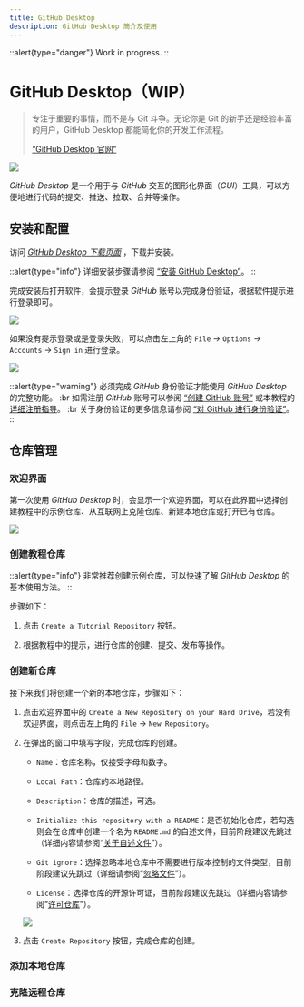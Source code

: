 ```yaml
---
title: GitHub Desktop
description: GitHub Desktop 简介及使用
---
```


::alert{type="danger"}
Work in progress.
::

# GitHub Desktop（WIP）

> 专注于重要的事情，而不是与 Git 斗争。无论你是 Git 的新手还是经验丰富的用户，GitHub Desktop 都能简化你的开发工作流程。
>
> [“GitHub Desktop 官网”](https://desktop.github.com/)

![](/img/7/3/gh-desktop.png)

*GitHub Desktop* 是一个用于与 *GitHub* 交互的图形化界面（*GUI*）工具，可以方便地进行代码的提交、推送、拉取、合并等操作。

## 安装和配置

访问 [*GitHub Desktop 下载页面*](https://desktop.github.com/) ，下载并安装。

::alert{type="info"}
详细安装步骤请参阅 [“安装 GitHub Desktop”](https://docs.github.com/zh/desktop/installing-and-configuring-github-desktop/installing-and-authenticating-to-github-desktop/installing-github-desktop)。
::

完成安装后打开软件，会提示登录 *GitHub* 账号以完成身份验证，根据软件提示进行登录即可。

![](/img/7/3/gh-desktop-login-01.png)

如果没有提示登录或是登录失败，可以点击左上角的 `File` -> `Options` -> `Accounts` -> `Sign in` 进行登录。

![](/img/7/3/gh-desktop-login-02.png)

::alert{type="warning"}
必须完成 *GitHub* 身份验证才能使用 *GitHub Desktop* 的完整功能。 :br
如需注册 *GitHub* 账号可以参阅 [“创建 GitHub 账号”](https://docs.github.com/zh/github/getting-started-with-github/signing-up-for-a-new-github-account) 或本教程的 [详细注册指导](./github-sign-up.md)。 :br
关于身份验证的更多信息请参阅 [“对 GitHub 进行身份验证”](https://docs.github.com/zh/desktop/installing-and-configuring-github-desktop/installing-and-authenticating-to-github-desktop/authenticating-to-github)。
::


## 仓库管理

### 欢迎界面

第一次使用 *GitHub Desktop* 时，会显示一个欢迎界面，可以在此界面中选择创建教程中的示例仓库、从互联网上克隆仓库、新建本地仓库或打开已有仓库。

![](/img/7/3/gh-desktop-get-started.png)


### 创建教程仓库

::alert{type="info"}
非常推荐创建示例仓库，可以快速了解 *GitHub Desktop* 的基本使用方法。
::

步骤如下：

1. 点击 `Create a Tutorial Repository` 按钮。

2. 根据教程中的提示，进行仓库的创建、提交、发布等操作。


### 创建新仓库

接下来我们将创建一个新的本地仓库，步骤如下：

1. 点击欢迎界面中的 `Create a New Repository on your Hard Drive`，若没有欢迎界面，则点击左上角的 `File` -> `New Repository`。
   
2. 在弹出的窗口中填写字段，完成仓库的创建。

   - `Name`：仓库名称，仅接受字母和数字。
   
   - `Local Path`：仓库的本地路径。
   
   - `Description`：仓库的描述，可选。
   
   - `Initialize this repository with a README`：是否初始化仓库，若勾选则会在仓库中创建一个名为 `README.md` 的自述文件，目前阶段建议先跳过（详细内容请参阅“[关于自述文件](https://docs.github.com/zh/repositories/managing-your-repositorys-settings-and-features/customizing-your-repository/about-readmes)”）。
   
   - `Git ignore`：选择忽略本地仓库中不需要进行版本控制的文件类型，目前阶段建议先跳过（详细请参阅“[忽略文件](https://docs.github.com/zh/get-started/getting-started-with-git/ignoring-files)”）。

   - `License`：选择仓库的开源许可证，目前阶段建议先跳过（详细内容请参阅“[许可仓库](https://docs.github.com/zh/repositories/managing-your-repositorys-settings-and-features/customizing-your-repository/licensing-a-repository)”）。

    ![](/img/7/3/gh-desktop-create-repo.png)

3. 点击 `Create Repository` 按钮，完成仓库的创建。


### 添加本地仓库


### 克隆远程仓库



